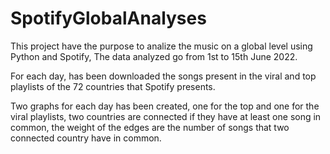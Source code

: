 # SpotifyGlobalAnalyses
This project have the purpose to analize the music on a global level using Python and Spotify, The data analyzed go from 1st to 15th June 2022.

For each day, has been downloaded the songs present in the viral and top playlists of the 72 countries that Spotify presents.

Two graphs for each day has been created, one for the top and one for the viral playlists, two countries are connected if they have at least one song in common, the weight of the edges are the number of songs that two connected country have in common.
